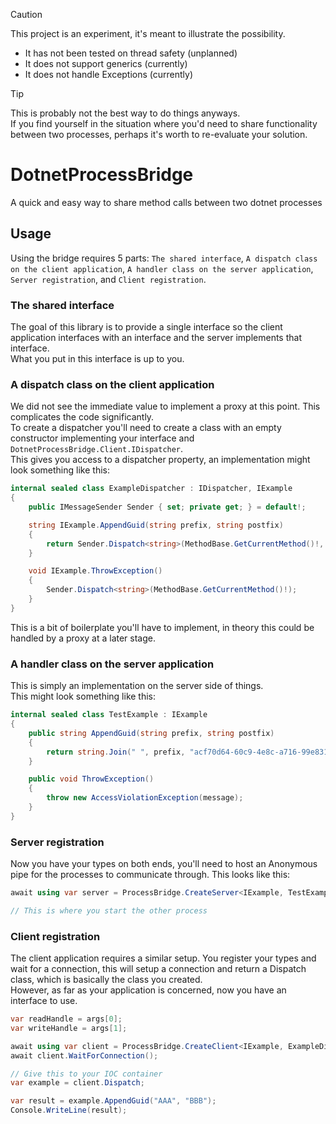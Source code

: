 > [!CAUTION]  
> This project is an experiment, it's meant to illustrate the possibility.  
>
> - It has not been tested on thread safety (unplanned)
> - It does not support generics (currently)
> - It does not handle Exceptions (currently)

<span></span>

> [!TIP]  
> This is probably not the best way to do things anyways.  
> If you find yourself in the situation where you'd need to share functionality between two processes, perhaps it's worth to re-evaluate your solution.

# DotnetProcessBridge

A quick and easy way to share method calls between two dotnet processes

## Usage

Using the bridge requires 5 parts:
`The shared interface`, `A dispatch class on the client application`, `A handler class on the server application`, `Server registration`, and `Client registration`.

### The shared interface

The goal of this library is to provide a single interface so the client application interfaces with an interface and the server implements that interface.  
What you put in this interface is up to you.

### A dispatch class on the client application

We did not see the immediate value to implement a proxy at this point. This complicates the code significantly.  
To create a dispatcher you'll need to create a class with an empty constructor implementing your interface and `DotnetProcessBridge.Client.IDispatcher`.  
This gives you access to a dispatcher property, an implementation might look something like this:  

```csharp
internal sealed class ExampleDispatcher : IDispatcher, IExample
{
	public IMessageSender Sender { set; private get; } = default!;

	string IExample.AppendGuid(string prefix, string postfix)
	{
		return Sender.Dispatch<string>(MethodBase.GetCurrentMethod()!, prefix, postfix);
	}

	void IExample.ThrowException()
	{
		Sender.Dispatch<string>(MethodBase.GetCurrentMethod()!);
	}
}
```

This is a bit of boilerplate you'll have to implement, in theory this could be handled by a proxy at a later stage.  

### A handler class on the server application

This is simply an implementation on the server side of things.  
This might look something like this:  

```csharp
internal sealed class TestExample : IExample
{
	public string AppendGuid(string prefix, string postfix)
	{
		return string.Join(" ", prefix, "acf70d64-60c9-4e8c-a716-99e831d26e78", postfix);
	}

	public void ThrowException()
	{
		throw new AccessViolationException(message);
	}
}
```

### Server registration

Now you have your types on both ends, you'll need to host an Anonymous pipe for the processes to communicate through.
This looks like this:

```csharp
await using var server = ProcessBridge.CreateServer<IExample, TestExample>();

// This is where you start the other process

```

### Client registration

The client application requires a similar setup.
You register your types and wait for a connection, this will setup a connection and return a Dispatch class, which is basically the class you created.  
However, as far as your application is concerned, now you have an interface to use.

```csharp
var readHandle = args[0];
var writeHandle = args[1];

await using var client = ProcessBridge.CreateClient<IExample, ExampleDispatcher>(readHandle, writeHandle);
await client.WaitForConnection();

// Give this to your IOC container
var example = client.Dispatch;

var result = example.AppendGuid("AAA", "BBB");
Console.WriteLine(result);
```
